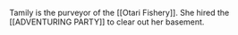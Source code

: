 Tamily is the purveyor of the [[Otari Fishery]]. She hired the [[ADVENTURING PARTY]] to clear out her basement.